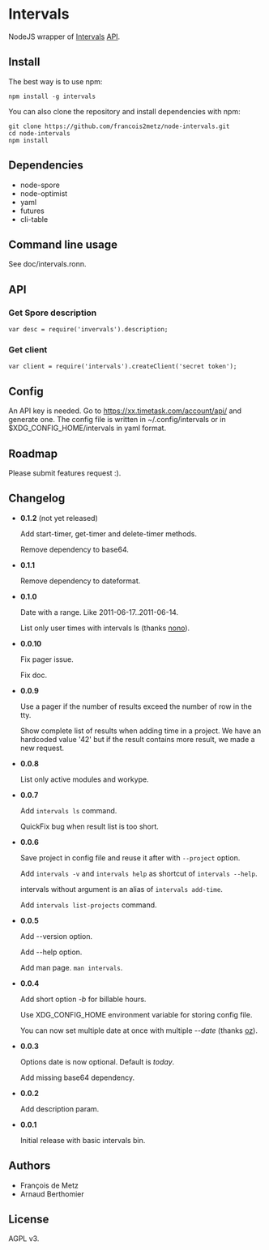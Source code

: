 # Intervals

NodeJS wrapper of [Intervals](http://www.myintervals.com) [API](http://www.myintervals.com/api/).

## Install

The best way is to use npm:

    npm install -g intervals

You can also clone the repository and install dependencies with npm:

    git clone https://github.com/francois2metz/node-intervals.git
    cd node-intervals
    npm install

## Dependencies

* node-spore
* node-optimist
* yaml
* futures
* cli-table

## Command line usage

See doc/intervals.ronn.

## API

### Get Spore description

    var desc = require('invervals').description;

### Get client

    var client = require('intervals').createClient('secret token');

## Config

An API key is needed. Go to https://xx.timetask.com/account/api/ and generate one.
The config file is written in ~/.config/intervals or in $XDG_CONFIG_HOME/intervals in yaml format.

## Roadmap

Please submit features request :).

## Changelog

* **0.1.2** (not yet released)

  Add start-timer, get-timer and delete-timer methods.

  Remove dependency to base64.

* **0.1.1**

  Remove dependency to dateformat.

* **0.1.0**

  Date with a range. Like 2011-06-17..2011-06-14.

  List only user times with intervals ls (thanks [nono](https://github.com/nono/)).

* **0.0.10**

  Fix pager issue.

  Fix doc.

* **0.0.9**

  Use a pager if the number of results exceed the number of row in the tty.

  Show complete list of results when adding time in a project. We have an
  hardcoded value '42' but if the result contains more result, we made a new
  request.

* **0.0.8**

  List only active modules and workype.

* **0.0.7**

  Add `intervals ls` command.

  QuickFix bug when result list is too short.

* **0.0.6**

  Save project in config file and reuse it after with `--project` option.

  Add `intervals -v` and `intervals help` as shortcut of `intervals --help`.

  intervals without argument is an alias of `intervals add-time`.

  Add `intervals list-projects` command.

* **0.0.5**

  Add --version option.

  Add --help option.

  Add man page. `man intervals`.

* **0.0.4**

  Add short option *-b* for billable hours.

  Use XDG_CONFIG_HOME environment variable for storing config file.

  You can now set multiple date at once with multiple *--date* (thanks [oz](https://github.com/oz/)).

* **0.0.3**

  Options date is now optional. Default is *today*.

  Add missing base64 dependency.

* **0.0.2**

  Add description param.

* **0.0.1**

  Initial release with basic intervals bin.

## Authors

* François de Metz
* Arnaud Berthomier

## License

AGPL v3.
